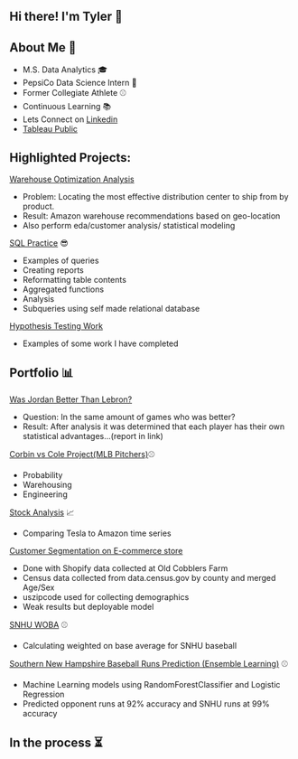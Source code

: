 ## Hi there! I'm Tyler 👋


## About Me 👨

 - M.S. Data Analytics 🎓
 - PepsiCo Data Science Intern 🥤
 - Former Collegiate Athlete ⚾
 - Continuous Learning 📚
 - Lets Connect on [Linkedin](https://www.linkedin.com/in/tylerbrownpsu/)
 - [Tableau Public](https://public.tableau.com/app/profile/tyler.brown4344)


## Highlighted Projects: 

[Warehouse Optimization Analysis](https://github.com/tylerwalkerbrown/Warehouse-Optimization)
- Problem: Locating the most effective distribution center to ship from by product.
- Result: Amazon warehouse recommendations based on geo-location 
- Also perform eda/customer analysis/ statistical modeling 

[SQL Practice](https://github.com/tylerwalkerbrown/SQL_Code/blob/main/showcase.sql) 😎
  - Examples of queries
  - Creating reports 
  - Reformatting table contents
  - Aggregated functions
  - Analysis 
  - Subqueries using self made relational database

 [Hypothesis Testing Work](https://github.com/tylerwalkerbrown/Hypothesis-Testing-Workbooks)
 - Examples of some work I have completed 
 
 
## Portfolio  📊

[Was Jordan Better Than Lebron?](https://github.com/tylerwalkerbrown/Lebron-or-Jordan)
- Question: In the same amount of games who was better?
- Result: After analysis it was determined that each player has their own statistical advantages...(report in link)


[Corbin vs Cole Project(MLB Pitchers)](https://github.com/tylerwalkerbrown/Corbin-and-Cole-Project)⚾
- Probability
- Warehousing 
- Engineering


[Stock Analysis](https://github.com/tylerwalkerbrown/Tesla_vs_Amazon) 📈
  - Comparing Tesla to Amazon time series


[Customer Segmentation on E-commerce store](https://github.com/tylerwalkerbrown/Customer_Demographics)
  - Done with Shopify data collected at Old Cobblers Farm
  - Census data collected from data.census.gov by county and merged Age/Sex
  - uszipcode used for collecting demographics
  - Weak results but deployable model

[SNHU WOBA](https://github.com/tylerwalkerbrown/SNHU_WOBA) ⚾
  - Calculating weighted on base average for SNHU baseball 


[Southern New Hampshire Baseball Runs Prediction (Ensemble Learning)](https://github.com/tylerwalkerbrown/SNHU-Run-Opp-Runs-Prediction) ⚾
  - Machine Learning models using RandomForestClassifier and Logistic Regression
  - Predicted opponent runs at 92% accuracy and SNHU runs at 99% accuracy


## In the process ⏳
<!--
**tylerwalkerbrown/tylerwalkerbrown** is a ✨ _special_ ✨ repository because its `README.md` (this file) appears on your GitHub profile.

Here are some ideas to get you started:

- 🔭 I’m currently working on ...
- 🌱 I’m currently learning ...
- 👯 I’m looking to collaborate on ...
- 🤔 I’m looking for help with ...
- 💬 Ask me about ...
- 📫 How to reach me: ...
- 😄 Pronouns: ...
- ⚡ Fun fact: ...
-->
